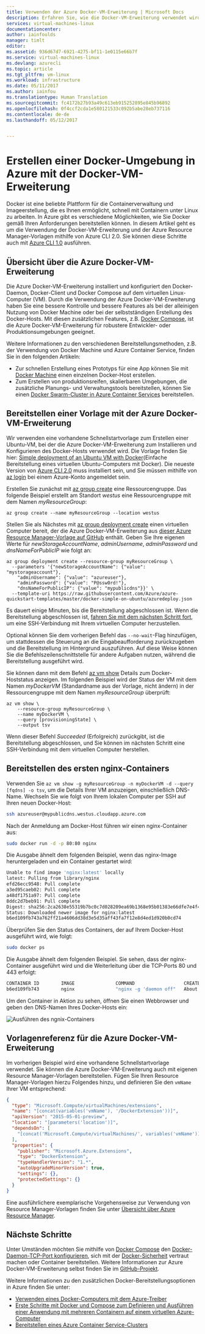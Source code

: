 ```yaml
---
title: Verwenden der Azure Docker-VM-Erweiterung | Microsoft Docs
description: Erfahren Sie, wie die Docker-VM-Erweiterung verwendet wird, um schnell und sicher eine Docker-Umgebung in Azure mit Resource Manager-Vorlagen und Azure CLI 2.0 bereitzustellen.
services: virtual-machines-linux
documentationcenter: 
author: iainfoulds
manager: timlt
editor: 
ms.assetid: 936d67d7-6921-4275-bf11-1e0115e66b7f
ms.service: virtual-machines-linux
ms.devlang: azurecli
ms.topic: article
ms.tgt_pltfrm: vm-linux
ms.workload: infrastructure
ms.date: 05/11/2017
ms.author: iainfou
ms.translationtype: Human Translation
ms.sourcegitcommit: fc4172b27b93a49c613eb915252895e845b96892
ms.openlocfilehash: 0f4ccf2cda1e580121533c092b5abe28eb737116
ms.contentlocale: de-de
ms.lasthandoff: 05/12/2017


---
```

# <a name="create-a-docker-environment-in-azure-using-the-docker-vm-extension"></a>Erstellen einer Docker-Umgebung in Azure mit der Docker-VM-Erweiterung
Docker ist eine beliebte Plattform für die Containerverwaltung und Imageerstellung, die es Ihnen ermöglicht, schnell mit Containern unter Linux zu arbeiten. In Azure gibt es verschiedene Möglichkeiten, wie Sie Docker gemäß Ihren Anforderungen bereitstellen können. In diesem Artikel geht es um die Verwendung der Docker-VM-Erweiterung und der Azure Resource Manager-Vorlagen mithilfe von Azure CLI 2.0. Sie können diese Schritte auch mit [Azure CLI 1.0](dockerextension-nodejs.md) ausführen.

## <a name="azure-docker-vm-extension-overview"></a>Übersicht über die Azure Docker-VM-Erweiterung
Die Azure Docker-VM-Erweiterung installiert und konfiguriert den Docker-Daemon, Docker-Client und Docker Compose auf dem virtuellen Linux-Computer (VM). Durch die Verwendung der Azure Docker-VM-Erweiterung haben Sie eine bessere Kontrolle und bessere Features als bei der alleinigen Nutzung von Docker Machine oder bei der selbstständigen Erstellung des Docker-Hosts. Mit diesen zusätzlichen Features, z.B. [Docker Compose](https://docs.docker.com/compose/overview/), ist die Azure Docker-VM-Erweiterung für robustere Entwickler- oder Produktionsumgebungen geeignet.

Weitere Informationen zu den verschiedenen Bereitstellungsmethoden, z.B. der Verwendung von Docker Machine und Azure Container Service, finden Sie in den folgenden Artikeln:

* Zur schnellen Erstellung eines Prototyps für eine App können Sie mit [Docker Machine](docker-machine.md) einen einzelnen Docker-Host erstellen.
* Zum Erstellen von produktionsreifen, skalierbaren Umgebungen, die zusätzliche Planungs- und Verwaltungstools bereitstellen, können Sie einen [Docker Swarm-Cluster in Azure Container Services](../../container-service/container-service-deployment.md) bereitstellen.

## <a name="deploy-a-template-with-the-azure-docker-vm-extension"></a>Bereitstellen einer Vorlage mit der Azure Docker-VM-Erweiterung
Wir verwenden eine vorhandene Schnellstartvorlage zum Erstellen einer Ubuntu-VM, bei der die Azure Docker-VM-Erweiterung zum Installieren und Konfigurieren des Docker-Hosts verwendet wird. Die Vorlage finden Sie hier: [Simple deployment of an Ubuntu VM with Docker](https://github.com/Azure/azure-quickstart-templates/tree/master/docker-simple-on-ubuntu)(Einfache Bereitstellung eines virtuellen Ubuntu-Computers mit Docker). Die neueste Version von [Azure CLI 2.0](/cli/azure/install-az-cli2) muss installiert sein, und Sie müssen mithilfe von [az login](/cli/azure/#login) bei einem Azure-Konto angemeldet sein.

Erstellen Sie zunächst mit [az group create](/cli/azure/group#create) eine Ressourcengruppe. Das folgende Beispiel erstellt am Standort *westus* eine Ressourcengruppe mit dem Namen *myResourceGroup*:

```azurecli
az group create --name myResourceGroup --location westus
```

Stellen Sie als Nächstes mit [az group deployment create](/cli/azure/group/deployment#create) einen virtuellen Computer bereit, der die Azure Docker-VM-Erweiterung aus [dieser Azure Resource Manager-Vorlage auf GitHub](https://github.com/Azure/azure-quickstart-templates/tree/master/docker-simple-on-ubuntu) enthält. Geben Sie Ihre eigenen Werte für *newStorageAccountName*, *adminUsername*, *adminPassword* und *dnsNameForPublicIP* wie folgt an:

```azurecli
az group deployment create --resource-group myResourceGroup \
  --parameters '{"newStorageAccountName": {"value": "mystorageaccount"},
    "adminUsername": {"value": "azureuser"},
    "adminPassword": {"value": "P@ssw0rd!"},
    "dnsNameForPublicIP": {"value": "mypublicdns"}}' \
  --template-uri https://raw.githubusercontent.com/Azure/azure-quickstart-templates/master/docker-simple-on-ubuntu/azuredeploy.json
```

Es dauert einige Minuten, bis die Bereitstellung abgeschlossen ist. Wenn die Bereitstellung abgeschlossen ist, [fahren Sie mit dem nächsten Schritt fort](#deploy-your-first-nginx-container), um eine SSH-Verbindung mit Ihrem virtuellen Computer herzustellen. 

Optional können Sie dem vorherigen Befehl das `--no-wait`-Flag hinzufügen, um stattdessen die Steuerung an die Eingabeaufforderung zurückzugeben und die Bereitstellung im Hintergrund auszuführen. Auf diese Weise können Sie die Befehlszeilenschnittstelle für andere Aufgaben nutzen, während die Bereitstellung ausgeführt wird. 

Sie können dann mit dem Befehl [az vm show](/cli/azure/vm#show) Details zum Docker-Hoststatus anzeigen. Im folgenden Beispiel wird der Status der VM mit dem Namen *myDockerVM* (Standardname aus der Vorlage, nicht ändern) in der Ressourcengruppe mit dem Namen *myResourceGroup* überprüft:

```azurecli
az vm show \
    --resource-group myResourceGroup \
    --name myDockerVM \
    --query [provisioningState] \
    --output tsv
```

Wenn dieser Befehl *Succeeded* (Erfolgreich) zurückgibt, ist die Bereitstellung abgeschlossen, und Sie können im nächsten Schritt eine SSH-Verbindung mit dem virtuellen Computer herstellen.

## <a name="deploy-your-first-nginx-container"></a>Bereitstellen des ersten nginx-Containers
Verwenden Sie `az vm show -g myResourceGroup -n myDockerVM -d --query [fqdns] -o tsv`, um die Details Ihrer VM anzuzeigen, einschließlich DNS-Name. Wechseln Sie wie folgt von Ihrem lokalen Computer per SSH auf Ihren neuen Docker-Host:

```bash
ssh azureuser@mypublicdns.westus.cloudapp.azure.com
```

Nach der Anmeldung am Docker-Host führen wir einen nginx-Container aus:

```bash
sudo docker run -d -p 80:80 nginx
```

Die Ausgabe ähnelt dem folgenden Beispiel, wenn das nginx-Image heruntergeladen und ein Container gestartet wird:

```bash
Unable to find image 'nginx:latest' locally
latest: Pulling from library/nginx
efd26ecc9548: Pull complete
a3ed95caeb02: Pull complete
a48df1751a97: Pull complete
8ddc2d7beb91: Pull complete
Digest: sha256:2ca2638e55319b7bc0c7d028209ea69b1368e95b01383e66dfe7e4f43780926d
Status: Downloaded newer image for nginx:latest
b6ed109fb743a762ff21a4606dd38d3e5d35aff43fa7f12e8d4ed1d920b0cd74
```

Überprüfen Sie den Status des Containers, der auf Ihrem Docker-Host ausgeführt wird, wie folgt:

```bash
sudo docker ps
```

Die Ausgabe ähnelt dem folgenden Beispiel. Sie sehen, dass der nginx-Container ausgeführt wird und die Weiterleitung über die TCP-Ports 80 und 443 erfolgt:

```bash
CONTAINER ID        IMAGE               COMMAND                  CREATED              STATUS              PORTS                         NAMES
b6ed109fb743        nginx               "nginx -g 'daemon off"   About a minute ago   Up About a minute   0.0.0.0:80->80/tcp, 443/tcp   adoring_payne
```

Um den Container in Aktion zu sehen, öffnen Sie einen Webbrowser und geben den DNS-Namen Ihres Docker-Hosts ein:

![Ausführen des ngnix-Containers](./media/dockerextension/nginxrunning.png)

## <a name="azure-docker-vm-extension-template-reference"></a>Vorlagenreferenz für die Azure Docker-VM-Erweiterung
Im vorherigen Beispiel wird eine vorhandene Schnellstartvorlage verwendet. Sie können die Azure Docker-VM-Erweiterung auch mit eigenen Resource Manager-Vorlagen bereitstellen. Fügen Sie Ihren Resource Manager-Vorlagen hierzu Folgendes hinzu, und definieren Sie den `vmName` Ihrer VM entsprechend:

```json
{
  "type": "Microsoft.Compute/virtualMachines/extensions",
  "name": "[concat(variables('vmName'), '/DockerExtension'))]",
  "apiVersion": "2015-05-01-preview",
  "location": "[parameters('location')]",
  "dependsOn": [
    "[concat('Microsoft.Compute/virtualMachines/', variables('vmName'))]"
  ],
  "properties": {
    "publisher": "Microsoft.Azure.Extensions",
    "type": "DockerExtension",
    "typeHandlerVersion": "1.*",
    "autoUpgradeMinorVersion": true,
    "settings": {},
    "protectedSettings": {}
  }
}
```

Eine ausführlichere exemplarische Vorgehensweise zur Verwendung von Resource Manager-Vorlagen finden Sie unter [Übersicht über Azure Resource Manager](../../azure-resource-manager/resource-group-overview.md).

## <a name="next-steps"></a>Nächste Schritte
Unter Umständen möchten Sie mithilfe von [Docker Compose](https://docs.docker.com/compose/overview/) den [Docker-Daemon-TCP-Port konfigurieren](https://docs.docker.com/engine/reference/commandline/dockerd/#/bind-docker-to-another-hostport-or-a-unix-socket), sich mit der [Docker-Sicherheit](https://docs.docker.com/engine/security/security/) vertraut machen oder Container bereitstellen. Weitere Informationen zur Azure Docker-VM-Erweiterung selbst finden Sie im [GitHub-Projekt](https://github.com/Azure/azure-docker-extension/).

Weitere Informationen zu den zusätzlichen Docker-Bereitstellungsoptionen in Azure finden Sie unter:

* [Verwenden eines Docker-Computers mit dem Azure-Treiber](docker-machine.md)  
* [Erste Schritte mit Docker und Compose zum Definieren und Ausführen einer Anwendung mit mehreren Containern auf einem virtuellen Azure-Computer](docker-compose-quickstart.md)
* [Bereitstellen eines Azure Container Service-Clusters](../../container-service/container-service-deployment.md)


